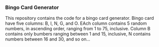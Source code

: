 ### Bingo Card Generator

This repository contains the code for a bingo card generator. Bingo card have five columns: B, I, N, G, and O. EAch column contains 5 random numbers, in ascending order, ranging from 1 to 75, inclusive. Column B contains only bumbers ranging between 1 and 15, inclusive, N contains numbers between 16 and 30, and so on... 

